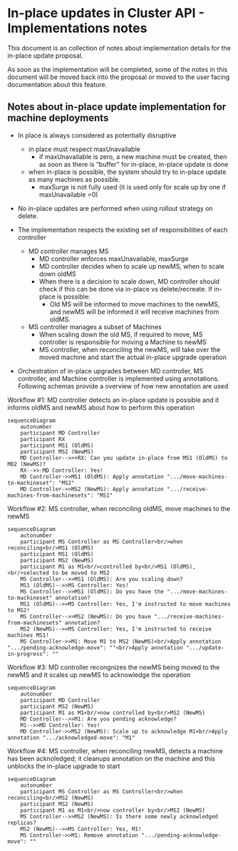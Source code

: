 # In-place updates in Cluster API - Implementations notes

This document is an collection of notes about implementation details for the in-place update proposal.

As soon as the implementation will be completed, some of the notes in this document will be moved back 
into the proposal or moved to the user facing documentation about this feature.

## Notes about in-place update implementation for machine deployments

- In place is always considered as potentially disruptive
  - in place must respect maxUnavailable
    - if maxUnavailable is zero, a new machine must be created, then as soon as there is “buffer” for in-place, in-place update is done
  - when in-place is possible, the system should try to in-place update as many machines as possible.
    - maxSurge is not fully used (it is used only for scale up by one if maxUnavailable =0)

- No in-place updates are performed when using rollout strategy on delete.

- The implementation respects the existing set of responsibilities of each controller
  - MD controller manages MS
    - MD controller enforces maxUnavailable, maxSurge
    - MD controller decides when to scale up newMS, when to scale down oldMS
    - When there is a decision to scale down, MD controller should check if this can be done via in-place vs delete/recreate. If in-place is possible:
      - Old MS will be informed to move machines to the newMS, and newMS will be informed it will receive machines from oldMS.
  - MS controller manages a subset of Machines
    - When scaling down the old MS, if required to move, MS controller is responsible for moving a Machine to newMS
    - MS controller, when reconciling the newMS, will take over the moved machine and start the actual in-place upgrade operation

- Orchestration of in-place upgrades between MD controller, MS controller, and Machine controller is implemented using annotations. 
  Following schemas provide a overview of how new annotation are used

Workflow #1: MD controller detects an in-place update is possible and it informs oldMS and newMS about how to perform this operation

```mermaid
sequenceDiagram
    autonumber
    participant MD Controller
    participant RX
    participant MS1 (OldMS)
    participant MS2 (NewMS)
    MD Controller-->>+RX: Can you update in-place from MS1 (OldMS) to MD2 (NewMS)?
    RX-->>-MD Controller: Yes!
    MD Controller->>MS1 (OldMS): Apply annotation ".../move-machines-to-machineset": "MS2"
    MD Controller->>MS2 (NewMS): Apply annotation ".../receive-machines-from-machinesets": "MS1"
```

Workflow #2: MS controller, when reconciling oldMS, move machines to the newMS

```mermaid
sequenceDiagram
    autonumber
    participant MS Controller as MS Controller<br/>when reconciling<br/>MS1 (OldMS)
    participant MS1 (OldMS)
    participant MS2 (NewMS)
    participant M1 as M1<br/>controlled by<br/>MS1 (OldMS),<br/>selected to be moved to MS2
    MS Controller-->>MS1 (OldMS): Are you scaling down?
    MS1 (OldMS)-->>MS Controller: Yes!
    MS Controller-->>MS1 (OldMS): Do you have the ".../move-machines-to-machineset" annotation?
    MS1 (OldMS)-->>MS Controller: Yes, I'm instructed to move machines to MS2!
    MS Controller-->>MS2 (NewMS): Do you have ".../receive-machines-from-machinesets" annotation?
    MS2 (NewMS)-->>MS Controller: Yes, I'm instructed to receive machines MS1!
    MS Controller->>M1: Move M1 to MS2 (NewMS)<br/>Apply annotation ".../pending-acknowledge-move": ""<br/>Apply annotation ".../update-in-progress": ""
```

Workflow #3: MD controller recongnizes the newMS being moved to the newMS and it scales up newMS to acknowledge the operation 

```mermaid
sequenceDiagram
    autonumber
    participant MD Controller
    participant MS2 (NewMS)
    participant M1 as M1<br/>now controlled by<br/>MS2 (NewMS)
    MD Controller-->>M1: Are you pending acknowledge?
    M1-->>MD Controller: Yes!
    MD Controller->>MS2 (NewMS): Scale up to acknowledge M1<br/>Apply annotation ".../acknowledged-move": "M1"
```

Workflow #4: MS controller, when reconciling newMS, detects a machine has been acknoledged; it cleanups annotation on the machine and this unblocks the in-place upgrade to start

```mermaid
sequenceDiagram
    autonumber
    participant MS Controller as MS Controller<br/>when reconciling<br/>MS2 (NewMS)
    participant MS2 (NewMS)
    participant M1 as M1<br/>now controller by<br/>MS2 (NewMS)
    MS Controller-->>MS2 (NewMS): Is there some newly acknowledged replicas?
    MS2 (NewMS)-->>MS Controller: Yes, M1!
    MS Controller->>M1: Remove annotation ".../pending-acknowledge-move": ""
```
